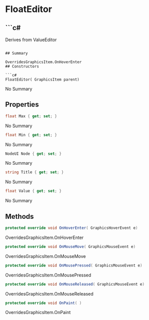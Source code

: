 # FloatEditor

## ```c#
Derives from ValueEditor
```

## Summary

OverridesGraphicsItem.OnHoverEnter
## Constructors

```c#
FloatEditor( GraphicsItem parent) 
```
No Summary
## Properties

```c#
float Max { get; set; } 
```
No Summary
```c#
float Min { get; set; } 
```
No Summary
```c#
NodeUI Node { get; set; } 
```
No Summary
```c#
string Title { get; set; } 
```
No Summary
```c#
float Value { get; set; } 
```
No Summary
## Methods

```c#
protected override void OnHoverEnter( GraphicsHoverEvent e) 
```
OverridesGraphicsItem.OnHoverEnter
```c#
protected override void OnMouseMove( GraphicsMouseEvent e) 
```
OverridesGraphicsItem.OnMouseMove
```c#
protected override void OnMousePressed( GraphicsMouseEvent e) 
```
OverridesGraphicsItem.OnMousePressed
```c#
protected override void OnMouseReleased( GraphicsMouseEvent e) 
```
OverridesGraphicsItem.OnMouseReleased
```c#
protected override void OnPaint( ) 
```
OverridesGraphicsItem.OnPaint
